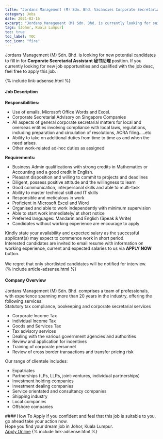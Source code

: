 ```yaml
---
title: "Jordans Management (M) Sdn. Bhd. Vacancies Corporate Secretarial Assistant 秘书助理" 
category: Jobs 
date: 2021-02-16 
excerpt: "Jordans Management (M) Sdn. Bhd. is currently looking for suitable person to fill in the Corporate Secretarial Assistant 秘书助理 which based in Johor, Kuala Lumpur" 
tags: [Johor, Kuala Lumpur] 
toc: true 
toc_label: TOC 
toc_icon: "fire" 
--- 
```


<p>Jordans Management (M) Sdn. Bhd. is looking for new potential candidates to fill in for <b>Corporate Secretarial Assistant 秘书助理</b> position. If you currently looking for new job opportunities and qualified with the job desc, feel free to apply this job.
</p>{% include link-adsense.html %} 
<div><div><h4>Job Description</h4></div><div><div><span><div><div><strong>&#8203;Responsibilities:</strong></div><ul><li>Use of emails, Microsoft Office Words and&#160;Excel.</li><li>Corporate Secretarial Advisory on Singapore Companies</li><li>All aspects of general corporate secretarial matters for local and overseas entities involving compliance with local laws, regulations, including preparation and circulation of resolutions, ACRA filing.....etc</li><li>Ability to take on additional duties from time to time as and when the need arises.</li><li>Other work-related ad-hoc duties as assigned</li></ul><div><strong>Requirements:</strong></div><ul><li>Business Admin qualifications with strong credits in Mathematics or Accounting and a good credit in English.</li><li>Pleasant disposition and willing to commit to projects and deadlines</li><li>Diligent, possess positive attitude and the willingness to learn</li><li>Good communication, interpersonal skills and able to multi-task</li><li>Ability to master technical skill and IT skills</li><li>Responsible and meticulous in work</li><li>Proficient in Microsoft Excel and Word</li><li>Organised and able to work independently with minimum supervision</li><li>Able to start work immediately/ at short notice</li><li><div>Preferred languages: Mandarin and English (Speak &amp; Write)</div></li><li>Candidates without working experience are encourage to apply</li></ul><div>Kindly state your availability and expected salary as the successful applicant(s) may expect to commence work in short period.</div><div>Interested candidates are invited to email resume with information on working experience, current and expected salaries to us via <strong>APPLY NOW</strong> button.</div><div><br>We regret that only shortlisted candidates will be notified for interview.</div></div></span></div></div></div> 
{% include article-adsense.html %} 
<div><div><h4>Company Overview</h4></div><div><div><span><div><div>Jordans Management (M) Sdn. Bhd. comprises a team of professionals, with experience spanning more than 20 years in the industry, offering the following services:</div>
<div>Statutory tax compliance, bookeeping and corporate secretarial services&#160;</div>
<ul>
<li>Corporate Income Tax</li>
<li>Individual Income Tax</li>
<li>Goods and Services Tax</li>
<li>Tax advisory services</li>
<li>Dealing with the various government agencies and authorities</li>
<li>Review and application for incentives</li>
<li>Training of corporate personnel</li>
<li>Review of cross border transactions and transfer pricing risk</li>
</ul>
<div>Our range of clientele includes:</div>
<ul>
<li>Expatriates</li>
<li>Partnerships (LPs, LLPs, joint-ventures, individual partnerships)</li>
<li>Investment holding companies</li>
<li>Investment dealing companies</li>
<li>Service orientated and consultancy companies</li>
<li>Shipping industry</li>
<li>Local companies</li>
<li>Offshore companies</li>
</ul></div></span></div></div></div> 
#### How To Apply 
If you confident and feel that this job is suitable to you, go ahead take your action now. <br/> 
Hope you find your dream job in Johor, Kuala Lumpur. <br/> 
<a href="https://www.jobstreet.com.my/en/job/corporate-secretarial-assistant-秘书助理-4481904?jobId=jobstreet-my-job-4481904&" class="btn btn--info" target="_blank" rel="nofollow noopenner">Apply Online</a> 
{% include link-adsense.html %} 